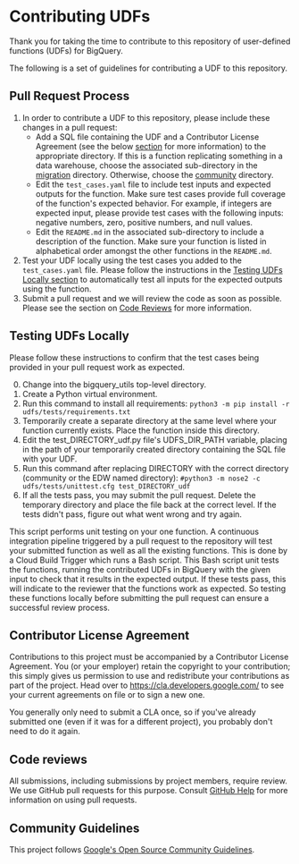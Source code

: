 # Contributing UDFs

Thank you for taking the time to contribute to this repository of user-defined functions (UDFs) for BigQuery.

The following is a set of guidelines for contributing a UDF to this repository.

## Pull Request Process

1. In order to contribute a UDF to this repository, please include these changes in a pull request:
    * Add a SQL file containing the UDF and a Contributor License Agreement (see the below [section](#contributor-license-agreement) for more information) to the appropriate directory. If this is a function replicating something in a data warehouse, choose the associated sub-directory in the [migration](/udfs/migration) directory. Otherwise, choose the [community](/udfs/community) directory.
    * Edit the `test_cases.yaml` file to include test inputs and expected outputs for the function. Make sure test cases provide full coverage of the function's expected behavior. For example, if integers are expected input, please provide test cases with the following inputs: negative numbers, zero, positive numbers, and null values.
    * Edit the `README.md` in the associated sub-directory to include a description of the function. Make sure your function is listed in alphabetical order amongst the other functions in the `README.md`. 
2. Test your UDF locally using the test cases you added to the `test_cases.yaml` file. Please follow the instructions in the [Testing UDFs Locally section](#testing-udfs-locally) to automatically test all inputs for the expected outputs using the function.
3. Submit a pull request and we will review the code as soon as possible. Please see the section on [Code Reviews](#code-reviews) for more information.

## Testing UDFs Locally

Please follow these instructions to confirm that the test cases being provided in your pull request work as expected.

0. Change into the bigquery_utils top-level directory.
1. Create a Python virtual environment.
2. Run this command to install all requirements: `python3 -m pip install -r udfs/tests/requirements.txt`
3. Temporarily create a separate directory at the same level where your function currently exists. Place the function inside this directory.
4. Edit the test_DIRECTORY_udf.py file's UDFS_DIR_PATH variable, placing in the path of your temporarily created directory containing the SQL file with your UDF.
5. Run this command after replacing DIRECTORY with the correct directory (community or the EDW named directory): `#python3 -m nose2 -c udfs/tests/unittest.cfg test_DIRECTORY_udf` 
6. If all the tests pass, you may submit the pull request. Delete the temporary directory and place the file back at the correct level. If the tests didn't pass, figure out what went wrong and try again.

This script performs unit testing on your one function. A continuous integration pipeline triggered by a pull request to the repository will test your submitted function as well as all the existing functions. This is done by a Cloud Build Trigger which runs a Bash script. This Bash script unit tests the functions, running the contributed UDFs in BigQuery with the given input to check that it results in the expected output. If these tests pass, this will indicate to the reviewer that the functions work as expected. So testing these functions locally before submitting the pull request can ensure a successful review process.

## Contributor License Agreement

Contributions to this project must be accompanied by a Contributor License
Agreement. You (or your employer) retain the copyright to your contribution;
this simply gives us permission to use and redistribute your contributions as
part of the project. Head over to <https://cla.developers.google.com/> to see
your current agreements on file or to sign a new one.

You generally only need to submit a CLA once, so if you've already submitted one
(even if it was for a different project), you probably don't need to do it
again.

## Code reviews

All submissions, including submissions by project members, require review. We
use GitHub pull requests for this purpose. Consult
[GitHub Help](https://help.github.com/articles/about-pull-requests/) for more
information on using pull requests.

## Community Guidelines

This project follows
[Google's Open Source Community Guidelines](https://opensource.google.com/conduct/).
